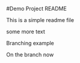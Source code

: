 #Demo Project README

This is a simple readme file

some more text

Branching example

On the branch now
